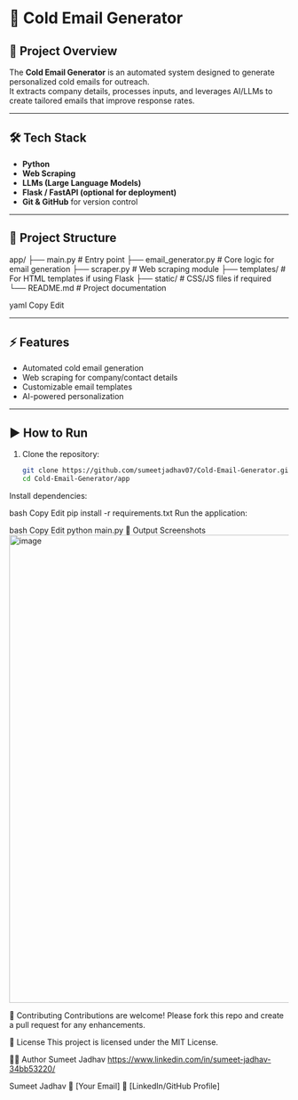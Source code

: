 # 📧 Cold Email Generator

## 🚀 Project Overview
The **Cold Email Generator** is an automated system designed to generate personalized cold emails for outreach.  
It extracts company details, processes inputs, and leverages AI/LLMs to create tailored emails that improve response rates.  

---

## 🛠️ Tech Stack
- **Python**  
- **Web Scraping**  
- **LLMs (Large Language Models)**  
- **Flask / FastAPI (optional for deployment)**  
- **Git & GitHub** for version control  

---

## 📂 Project Structure
app/
├── main.py # Entry point
├── email_generator.py # Core logic for email generation
├── scraper.py # Web scraping module
├── templates/ # For HTML templates if using Flask
├── static/ # CSS/JS files if required
└── README.md # Project documentation

yaml
Copy
Edit

---

## ⚡ Features
- Automated cold email generation  
- Web scraping for company/contact details  
- Customizable email templates  
- AI-powered personalization  

---

## ▶️ How to Run
1. Clone the repository:
   ```bash
   git clone https://github.com/sumeetjadhav07/Cold-Email-Generator.git
   cd Cold-Email-Generator/app
Install dependencies:

bash
Copy
Edit
pip install -r requirements.txt
Run the application:

bash
Copy
Edit
python main.py
📸 Output Screenshots
<img width="1888" height="842" alt="image" src="https://github.com/user-attachments/assets/9cd12f43-b608-473c-87da-891383ef668a" />


🤝 Contributing
Contributions are welcome! Please fork this repo and create a pull request for any enhancements.

📄 License
This project is licensed under the MIT License.

👨‍💻 Author
Sumeet Jadhav
https://www.linkedin.com/in/sumeet-jadhav-34bb53220/



Sumeet Jadhav
📧 [Your Email]
🔗 [LinkedIn/GitHub Profile]
